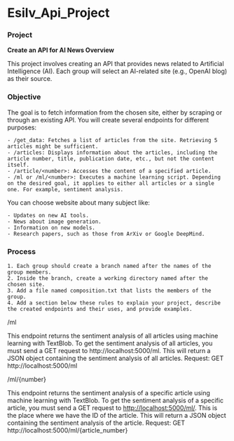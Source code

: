 # Esilv_Api_Project

### Project
**Create an API for AI News Overview**

This project involves creating an API that provides news related to Artificial Intelligence (AI). Each group will select an AI-related site (e.g., OpenAI blog) as their source.

### Objective

The goal is to fetch information from the chosen site, either by scraping or through an existing API. You will create several endpoints for different purposes:

    - /get_data: Fetches a list of articles from the site. Retrieving 5 articles might be sufficient.
    - /articles: Displays information about the articles, including the article number, title, publication date, etc., but not the content itself.
    - /article/<number>: Accesses the content of a specified article.
    - /ml or /ml/<number>: Executes a machine learning script. Depending on the desired goal, it applies to either all articles or a single one. For example, sentiment analysis.

You can choose website about many subject like:

    - Updates on new AI tools.
    - News about image generation.
    - Information on new models.
    - Research papers, such as those from ArXiv or Google DeepMind.

### Process

    1. Each group should create a branch named after the names of the group members.
    2. Inside the branch, create a working directory named after the chosen site.
    3. Add a file named composition.txt that lists the members of the group.
    4. Add a section below these rules to explain your project, describe the created endpoints and their uses, and provide examples.


/ml

This endpoint returns the sentiment analysis of all articles using machine learning with TextBlob.
To get the sentiment analysis of all articles, you must send a GET request to http://localhost:5000/ml. This will return a JSON object containing the sentiment analysis of all articles.
Request: GET http://localhost:5000/ml

/ml/{number}

This endpoint returns the sentiment analysis of a specific article using machine learning with TextBlob.
To get the sentiment analysis of a specific article, you must send a GET request to <http://localhost:5000/ml/>. This is the place where we have the ID of the article. This will return a JSON object containing the sentiment analysis of the article.
Request: GET http://localhost:5000/ml/{article_number}
